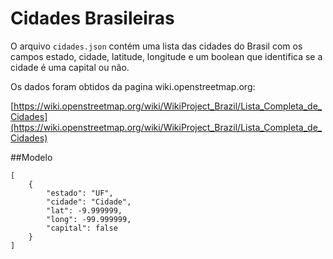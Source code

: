 # Cidades Brasileiras

O arquivo `cidades.json` contém uma lista das cidades do Brasil com os campos estado, cidade, latitude, longitude e um boolean que identifica se a cidade é uma capital ou não.

Os dados foram obtidos da pagina wiki.openstreetmap.org:

[https://wiki.openstreetmap.org/wiki/WikiProject_Brazil/Lista_Completa_de_Cidades](https://wiki.openstreetmap.org/wiki/WikiProject_Brazil/Lista_Completa_de_Cidades)

##Modelo
```
[
	{
		"estado": "UF",
		"cidade": "Cidade",
		"lat": -9.999999,
		"long": -99.999999,
		"capital": false
	}
]
```
